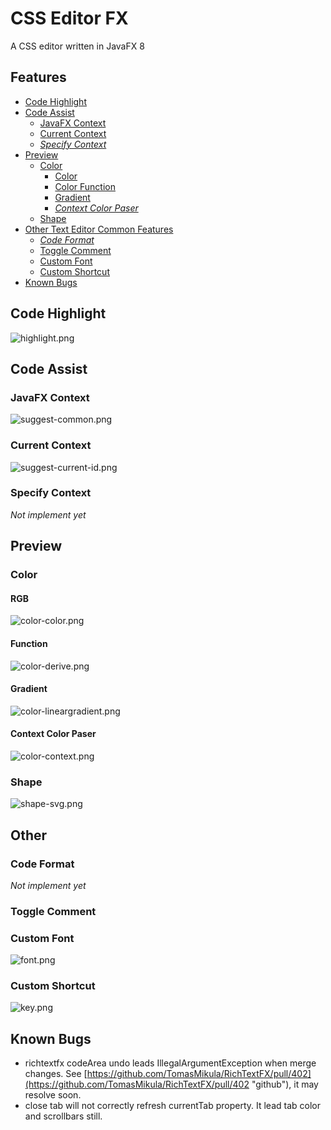 # CSS Editor FX #

A CSS editor written in JavaFX 8

## Features ##
- [Code Highlight](#highlight)
- [Code Assist](#suggest)
	- [JavaFX Context](#suggest-common)
	- [Current Context](#suggest-current)
	- *[Specify Context](#suggest-specify)*
- [Preview](#preview)
	- [Color](#color-preview)
		- [Color](#color-preview-color)
		- [Color Function](#color-preview-color-function)
		- [Gradient](#color-preview-gradient)
		- *[Context Color Paser](#color-preview-context)*
	- [Shape](#shape-preview)
- [Other Text Editor Common Features](#other)
	- *[Code Format](#format)*
	- [Toggle Comment](#comment)
	- [Custom Font](#font)
	- [Custom Shortcut](#shortcut)
- [Known Bugs](#bug)

## <a id="highlight"/> Code Highlight ##
![highlight.png](readme/highlight.png)

## <a id="suggest"/> Code Assist ##
### <a id="suggest-common"/> JavaFX Context ###
![suggest-common.png](readme/suggest-common.png)
### <a id="suggest-current"/> Current Context ###
![suggest-current-id.png](readme/suggest-current-id.png)
### <a id="suggest-specify"/> Specify Context ###
*Not implement yet*

## <a id="preivew"/> Preview ##
### <a id="color-preview"/> Color ###
#### <a id="color-preview-color"/> RGB ####
![color-color.png](readme/color-color.png)
#### <a id="color-preview-function"/> Function ####
![color-derive.png](readme/color-derive.png)
#### <a id="color-preview-gradient"/> Gradient ####
![color-lineargradient.png](readme/color-lineargradient.png)
#### <a id="color-preview-context"/> Context Color Paser ####
![color-context.png](readme/color-context.png)
### <a id="shape-preview"/> Shape ###
![shape-svg.png](readme/shape-svg.png)

## <a id="other"/> Other ##
### <a id="format"/> Code Format ###
*Not implement yet*
### <a id="comment"/> Toggle Comment ###

### <a id="font"/> Custom Font ###
![font.png](readme/font.png)
### <a id="shortcut"/> Custom Shortcut ###
![key.png](readme/key.png)

## <a id="bug"/> Known Bugs ##
- richtextfx codeArea undo leads IllegalArgumentException when merge changes. See [https://github.com/TomasMikula/RichTextFX/pull/402](https://github.com/TomasMikula/RichTextFX/pull/402 "github"), it may resolve soon.
- close tab will not correctly refresh currentTab property. It lead tab color and scrollbars still.